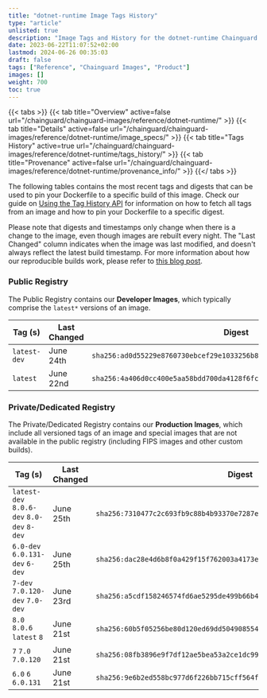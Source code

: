 ```yaml
---
title: "dotnet-runtime Image Tags History"
type: "article"
unlisted: true
description: "Image Tags and History for the dotnet-runtime Chainguard Image"
date: 2023-06-22T11:07:52+02:00
lastmod: 2024-06-26 00:35:03
draft: false
tags: ["Reference", "Chainguard Images", "Product"]
images: []
weight: 700
toc: true
---
```


{{< tabs >}}
{{< tab title="Overview" active=false url="/chainguard/chainguard-images/reference/dotnet-runtime/" >}}
{{< tab title="Details" active=false url="/chainguard/chainguard-images/reference/dotnet-runtime/image_specs/" >}}
{{< tab title="Tags History" active=true url="/chainguard/chainguard-images/reference/dotnet-runtime/tags_history/" >}}
{{< tab title="Provenance" active=false url="/chainguard/chainguard-images/reference/dotnet-runtime/provenance_info/" >}}
{{</ tabs >}}

The following tables contains the most recent tags and digests that can be used to pin your Dockerfile to a specific build of this image. Check our guide on [Using the Tag History API](/chainguard/chainguard-images/using-the-tag-history-api/) for information on how to fetch all tags from an image and how to pin your Dockerfile to a specific digest.

Please note that digests and timestamps only change when there is a change to the image, even though images are rebuilt every night. The "Last Changed" column indicates when the image was last modified, and doesn't always reflect the latest build timestamp. For more information about how our reproducible builds work, please refer to [this blog post](https://www.chainguard.dev/unchained/reproducing-chainguards-reproducible-image-builds).

### Public Registry
The Public Registry contains our **Developer Images**, which typically comprise the `latest*` versions of an image.

| Tag (s)       | Last Changed | Digest                                                                    |
|---------------|--------------|---------------------------------------------------------------------------|
|  `latest-dev` | June 24th    | `sha256:ad0d55229e8760730ebcef29e1033256b80cc9509d221e8e32672836ac598f3b` |
|  `latest`     | June 22nd    | `sha256:4a406d0cc400e5aa58bdd700da4128f6fce25adc1a9331bf56583d10128abe5b` |


### Private/Dedicated Registry
The Private/Dedicated Registry contains our **Production Images**, which include all versioned tags of an image and special images that are not available in the public registry (including FIPS images and other custom builds).

| Tag (s)                                     | Last Changed | Digest                                                                    |
|---------------------------------------------|--------------|---------------------------------------------------------------------------|
|  `latest-dev` `8.0.6-dev` `8.0-dev` `8-dev` | June 25th    | `sha256:7310477c2c693fb9c88b4b93370e7287ecac7eb0ad71bf2e012ac7b9755d7b2b` |
|  `6.0-dev` `6.0.131-dev` `6-dev`            | June 25th    | `sha256:dac28e4d6b8f0a429f15f762003a4173e64f06a83f8c7c1f83ba40cdb23f0234` |
|  `7-dev` `7.0.120-dev` `7.0-dev`            | June 23rd    | `sha256:a5cdf158246574fd6ae5295de499b66b4ee70c46b89611448e9d42b13d02f5cc` |
|  `8.0` `8.0.6` `latest` `8`                 | June 21st    | `sha256:60b5f05256be80d120ed69dd5049085549f9df020e4a74b7e5fd24bc1666f313` |
|  `7` `7.0` `7.0.120`                        | June 21st    | `sha256:08fb3896e9f7df12ae5bea53a2ce1dc998fd2d78d3ab93787fc0a5e78eff9eae` |
|  `6.0` `6` `6.0.131`                        | June 21st    | `sha256:9e6b2ed558bc977d6f226bb715cff564fc3a7afd520d4cbdf06505c4b977ea89` |

